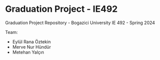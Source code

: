 # Graduation Project - IE492
Graduation Project Repository - Bogazici University IE 492 - Spring 2024

Team:
- Eylül Rana Öztekin
- Merve Nur Hündür
- Metehan Yalçın
